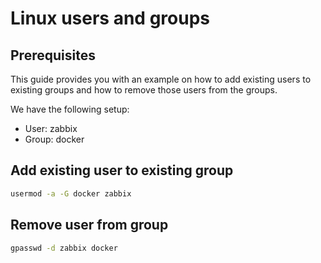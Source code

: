 # Linux users and groups

## Prerequisites

This guide provides you with an example on how to add existing users to existing groups and how to remove those users from the groups.

We have the following setup:

* User: zabbix
* Group: docker

## Add existing user to existing group

```bash
usermod -a -G docker zabbix
```

## Remove user from group

```bash
gpasswd -d zabbix docker
```
